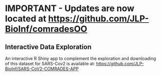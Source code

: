# IMPORTANT - Updates are now located at https://github.com/JLP-BioInf/comradesOO




## Interactive Data Exploration

An interactive R Shiny app to complement the exploration and downloading of this dataset for SARS-Cov2 is available at:
https://github.com/JLP-BioInf/SARS-CoV2-COMRADES-APP


